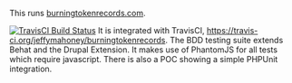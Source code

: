 This runs <a href="http://burningtokenrecords.com">burningtokenrecords.com</a>.

[![TravisCI Build Status](https://travis-ci.org/jeffymahoney/burningtokenrecords.svg?branch=7.x-1.x)](https://travis-ci.org/jeffymahoney/burningtokenrecords)
It is integrated with TravisCI, https://travis-ci.org/jeffymahoney/burningtokenrecords.
The BDD testing suite extends Behat and the Drupal Extension. It makes use of
PhantomJS for all tests which require javascript. There is also a POC showing a
simple PHPUnit integration.
